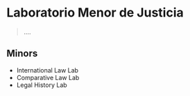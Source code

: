 # Laboratorio Menor de Justicia

> ….
> 

## Minors

- International Law Lab
- Comparative Law Lab
- Legal History Lab